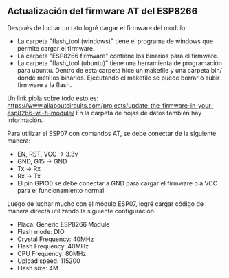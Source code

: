 ## Actualización del firmware AT del ESP8266
Después de luchar un rato logré cargar el firmware del modulo: 
* La carpeta "flash_tool (windows)" tiene el programa de windows que permite cargar el firmware.
* La carpeta "ESP8266 firmware" contiene los binarios para el firmware.
* La carpeta "flash_tool (ubuntu)" tiene una herramienta de programación para ubuntu. Dentro de esta carpeta hice un makefile y una carpeta bin/ donde metí los binarios. Ejecutando el makefile se puede borrar o subir firmware a la flash.

Un link piola sobre todo esto es: https://www.allaboutcircuits.com/projects/update-the-firmware-in-your-esp8266-wi-fi-module/
En la carpeta de hojas de datos también hay información.

Para utilizar el ESP07 con comandos AT, se debe conectar de la siguiente manera:
- EN, RST, VCC -> 3.3v
- GND, G15 -> GND
- Tx -> Rx
- Rx -> Tx
- El pin GPIO0 se debe conectar a GND para cargar el firmware o a VCC para el funcionamiento normal.

Luego de luchar mucho con el módulo ESP07, logré cargar código de manera directa utilizando la siguiente configuración:
- Placa: Generic ESP8266 Module
- Flash mode: DIO
- Crystal Frequency: 40MHz
- Flash Frequency: 40MHz
- CPU Frequency: 80MHz
- Upload speed: 115200
- Flash size: 4M
